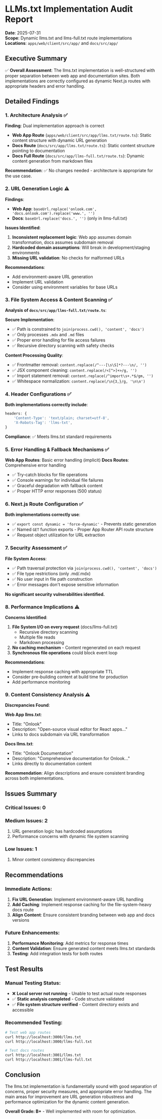 # LLMs.txt Implementation Audit Report

**Date**: 2025-07-31  
**Scope**: Dynamic llms.txt and llms-full.txt route implementations  
**Locations**: `apps/web/client/src/app/` and `docs/src/app/`

## Executive Summary

✅ **Overall Assessment**: The llms.txt implementation is well-structured with proper separation between web app and documentation sites. Both implementations are correctly configured as dynamic Next.js routes with appropriate headers and error handling.

## Detailed Findings

### 1. Architecture Analysis ✅

**Finding**: Dual implementation approach is correct
- **Web App Route** (`apps/web/client/src/app/llms.txt/route.ts`): Static content structure with dynamic URL generation
- **Docs Route** (`docs/src/app/llms.txt/route.ts`): Static content structure pointing to documentation
- **Docs Full Route** (`docs/src/app/llms-full.txt/route.ts`): Dynamic content generation from markdown files

**Recommendation**: ✅ No changes needed - architecture is appropriate for the use case.

### 2. URL Generation Logic ⚠️

**Findings**:
- **Web App**: `baseUrl.replace('onlook.com', 'docs.onlook.com').replace('www.', '')`
- **Docs**: `baseUrl.replace('docs.', '')` (only in llms-full.txt)

**Issues Identified**:
1. **Inconsistent replacement logic**: Web app assumes domain transformation, docs assumes subdomain removal
2. **Hardcoded domain assumptions**: Will break in development/staging environments
3. **Missing URL validation**: No checks for malformed URLs

**Recommendations**:
- Add environment-aware URL generation
- Implement URL validation
- Consider using environment variables for base URLs

### 3. File System Access & Content Scanning ✅

**Analysis of `docs/src/app/llms-full.txt/route.ts`**:

**Secure Implementation**:
- ✅ Path is constrained to `join(process.cwd(), 'content', 'docs')`
- ✅ Only processes `.mdx` and `.md` files
- ✅ Proper error handling for file access failures
- ✅ Recursive directory scanning with safety checks

**Content Processing Quality**:
- ✅ Frontmatter removal: `content.replace(/^---[\s\S]*?---\n/, '')`
- ✅ JSX component cleaning: `content.replace(/<[^>]+>/g, '')`
- ✅ Import statement removal: `content.replace(/^import\s+.*$/gm, '')`
- ✅ Whitespace normalization: `content.replace(/\n{3,}/g, '\n\n')`

### 4. Header Configurations ✅

**Both implementations correctly include**:
```javascript
headers: {
    'Content-Type': 'text/plain; charset=utf-8',
    'X-Robots-Tag': 'llms-txt',
}
```

**Compliance**: ✅ Meets llms.txt standard requirements

### 5. Error Handling & Fallback Mechanisms ✅

**Web App Routes**: Basic error handling (implicit)
**Docs Routes**: Comprehensive error handling
- ✅ Try-catch blocks for file operations
- ✅ Console warnings for individual file failures
- ✅ Graceful degradation with fallback content
- ✅ Proper HTTP error responses (500 status)

### 6. Next.js Route Configuration ✅

**Both implementations correctly use**:
- ✅ `export const dynamic = 'force-dynamic'` - Prevents static generation
- ✅ Named `GET` function exports - Proper App Router API route structure
- ✅ Request object utilization for URL extraction

### 7. Security Assessment ✅

**File System Access**:
- ✅ Path traversal protection via `join(process.cwd(), 'content', 'docs')`
- ✅ File type restrictions (only .md/.mdx)
- ✅ No user input in file path construction
- ✅ Error messages don't expose sensitive information

**No significant security vulnerabilities identified.**

### 8. Performance Implications ⚠️

**Concerns Identified**:
1. **File System I/O on every request** (docs/llms-full.txt)
   - Recursive directory scanning
   - Multiple file reads
   - Markdown processing
2. **No caching mechanism** - Content regenerated on each request
3. **Synchronous file operations** could block event loop

**Recommendations**:
- Implement response caching with appropriate TTL
- Consider pre-building content at build time for production
- Add performance monitoring

### 9. Content Consistency Analysis ⚠️

**Discrepancies Found**:

**Web App llms.txt**:
- Title: "Onlook" 
- Description: "Open-source visual editor for React apps..."
- Links to docs subdomain via URL transformation

**Docs llms.txt**:
- Title: "Onlook Documentation"
- Description: "Comprehensive documentation for Onlook..."
- Links directly to documentation content

**Recommendation**: Align descriptions and ensure consistent branding across both implementations.

## Issues Summary

### Critical Issues: 0
### Medium Issues: 2
1. URL generation logic has hardcoded assumptions
2. Performance concerns with dynamic file system scanning

### Low Issues: 1
1. Minor content consistency discrepancies

## Recommendations

### Immediate Actions:
1. **Fix URL Generation**: Implement environment-aware URL handling
2. **Add Caching**: Implement response caching for the file-system-heavy docs route
3. **Align Content**: Ensure consistent branding between web app and docs versions

### Future Enhancements:
1. **Performance Monitoring**: Add metrics for response times
2. **Content Validation**: Ensure generated content meets llms.txt standards
3. **Testing**: Add integration tests for both routes

## Test Results

### Manual Testing Status:
- ❌ **Local server not running** - Unable to test actual route responses
- ✅ **Static analysis completed** - Code structure validated
- ✅ **File system structure verified** - Content directory exists and accessible

### Recommended Testing:
```bash
# Test web app routes
curl http://localhost:3000/llms.txt
curl http://localhost:3000/llms-full.txt

# Test docs routes  
curl http://localhost:3001/llms.txt
curl http://localhost:3001/llms-full.txt
```

## Conclusion

The llms.txt implementation is fundamentally sound with good separation of concerns, proper security measures, and appropriate error handling. The main areas for improvement are URL generation robustness and performance optimization for the dynamic content generation.

**Overall Grade: B+** - Well implemented with room for optimization.